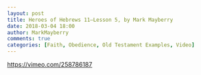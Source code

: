 ```yaml
---
layout: post
title: Heroes of Hebrews 11—Lesson 5, by Mark Mayberry
date: 2018-03-04 18:00
author: MarkMayberry
comments: true
categories: [Faith, Obedience, Old Testament Examples, Video]
---
```

https://vimeo.com/258786187
